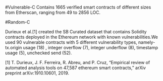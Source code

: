 #Vulnerable-C
Contains 1665 verified smart contracts of different sizes from Etherscan, ranging from 49 to 2856 LOC.


#Random-C

Durieux et al.[1] created the SB Curated dataset that contains Solidity contracts deployed in the Ethereum network with known vulnerabilities.We used 90 vulnerable contracts
with 5 different vulnerability types, namely- tx.origin usage (18) , integer overflow (7), integer underflow (8), timestamp usage (5), unchecked send (52).

[1] T. Durieux, J. F. Ferreira, R. Abreu, and P. Cruz, “Empirical review of automated analysis tools on 47,587 ethereum smart contracts,” arXiv preprint arXiv:1910.10601, 2019.
